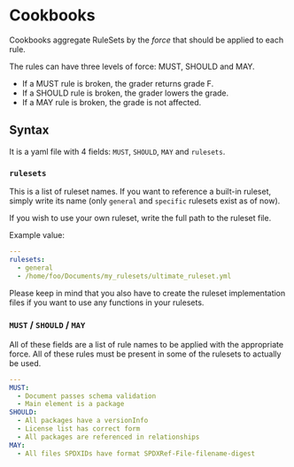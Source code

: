 # Cookbooks

Cookbooks aggregate RuleSets by the *force* that should be applied to each rule.

The rules can have three levels of force: MUST, SHOULD and MAY.

- If a MUST rule is broken, the grader returns grade F.
- If a SHOULD rule is broken, the grader lowers the grade.
- If a MAY rule is broken, the grade is not affected.

## Syntax

It is a yaml file with 4 fields: `MUST`, `SHOULD`, `MAY` and `rulesets`.

### `rulesets`

This is a list of ruleset names. If you want to reference a built-in ruleset,
simply write its name (only `general` and `specific` rulesets exist as of now).

If you wish to use your own ruleset, write the full path to the ruleset file.

Example value:

```yaml
---
rulesets:
  - general
  - /home/foo/Documents/my_rulesets/ultimate_ruleset.yml
```

Please keep in mind that you also have to create the ruleset implementation files if you want to use
any functions in your rulesets.

### `MUST` / `SHOULD` / `MAY`

All of these fields are a list of rule names to be applied with the appropriate force.
All of these rules must be present in some of the rulesets to actually be used.

```yaml
---
MUST:
  - Document passes schema validation
  - Main element is a package
SHOULD:
  - All packages have a versionInfo
  - License list has correct form
  - All packages are referenced in relationships
MAY:
  - All files SPDXIDs have format SPDXRef-File-filename-digest
```
